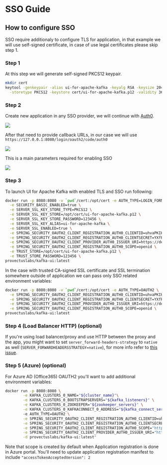 # SSO Guide

## How to configure SSO

SSO require additionaly to configure TLS for application, in that example we will use self-signed certificate, in case of use legal certificates please skip step 1.

### Step 1

At this step we will generate self-signed PKCS12 keypair.

```bash
mkdir cert
keytool -genkeypair -alias ui-for-apache-kafka -keyalg RSA -keysize 2048 \
  -storetype PKCS12 -keystore cert/ui-for-apache-kafka.p12 -validity 3650
```

### Step 2

Create new application in any SSO provider, we will continue with [Auth0](https://auth0.com).

![](https://user-images.githubusercontent.com/1494347/172255269-94cb9e3a-042b-49bb-925e-a06344840662.png)

After that need to provide callback URLs, in our case we will use `https://127.0.0.1:8080/login/oauth2/code/auth0`

![](https://user-images.githubusercontent.com/1494347/172255294-86af29b9-642b-4fb5-9ba8-212185e3fdfc.png)

This is a main parameters required for enabling SSO

![](https://user-images.githubusercontent.com/1494347/172255315-4f12ac92-ca13-4206-ab68-48092e562092.png)

### Step 3

To launch UI for Apache Kafka with enabled TLS and SSO run following:

```bash
docker run -p 8080:8080 -v `pwd`/cert:/opt/cert -e AUTH_TYPE=LOGIN_FORM \
  -e SECURITY_BASIC_ENABLED=true \
  -e SERVER_SSL_KEY_STORE_TYPE=PKCS12 \
  -e SERVER_SSL_KEY_STORE=/opt/cert/ui-for-apache-kafka.p12 \
  -e SERVER_SSL_KEY_STORE_PASSWORD=123456 \
  -e SERVER_SSL_KEY_ALIAS=ui-for-apache-kafka \
  -e SERVER_SSL_ENABLED=true \
  -e SPRING_SECURITY_OAUTH2_CLIENT_REGISTRATION_AUTH0_CLIENTID=uhvaPKIHU4ZF8Ne4B6PGvF0hWW6OcUSB \
  -e SPRING_SECURITY_OAUTH2_CLIENT_REGISTRATION_AUTH0_CLIENTSECRET=YXfRjmodifiedTujnkVr7zuW9ECCAK4TcnCio-i \
  -e SPRING_SECURITY_OAUTH2_CLIENT_PROVIDER_AUTH0_ISSUER_URI=https://dev-a63ggcut.auth0.com/ \
  -e SPRING_SECURITY_OAUTH2_CLIENT_REGISTRATION_AUTH0_SCOPE=openid \
  -e TRUST_STORE=/opt/cert/ui-for-apache-kafka.p12 \
  -e TRUST_STORE_PASSWORD=123456 \
provectuslabs/kafka-ui:latest
```

In the case with trusted CA-signed SSL certificate and SSL termination somewhere outside of application we can pass only SSO related environment variables:

```bash
docker run -p 8080:8080 -v `pwd`/cert:/opt/cert -e AUTH_TYPE=OAUTH2 \
  -e SPRING_SECURITY_OAUTH2_CLIENT_REGISTRATION_AUTH0_CLIENTID=uhvaPKIHU4ZF8Ne4B6PGvF0hWW6OcUSB \
  -e SPRING_SECURITY_OAUTH2_CLIENT_REGISTRATION_AUTH0_CLIENTSECRET=YXfRjmodifiedTujnkVr7zuW9ECCAK4TcnCio-i \
  -e SPRING_SECURITY_OAUTH2_CLIENT_PROVIDER_AUTH0_ISSUER_URI=https://dev-a63ggcut.auth0.com/ \
  -e SPRING_SECURITY_OAUTH2_CLIENT_REGISTRATION_AUTH0_SCOPE=openid \
provectuslabs/kafka-ui:latest
```

### Step 4 (Load Balancer HTTP) (optional)

If you're using load balancer/proxy and use HTTP between the proxy and the app, you might want to set `server_forward-headers-strategy` to `native` as well (`SERVER_FORWARDHEADERSSTRATEGY=native`), for more info refer to [this issue](https://github.com/provectus/kafka-ui/issues/1017).

### Step 5 (Azure) (optional)

For Azure AD (Office365) OAUTH2 you'll want to add additional environment variables:

```bash
docker run -p 8080:8080 \
        -e KAFKA_CLUSTERS_0_NAME="${cluster_name}"\
        -e KAFKA_CLUSTERS_0_BOOTSTRAPSERVERS="${kafka_listeners}" \
        -e KAFKA_CLUSTERS_0_ZOOKEEPER="${zookeeper_servers}" \
        -e KAFKA_CLUSTERS_0_KAFKACONNECT_0_ADDRESS="${kafka_connect_servers}"
        -e AUTH_TYPE=OAUTH2 \
        -e SPRING_SECURITY_OAUTH2_CLIENT_REGISTRATION_AUTH0_CLIENTID=uhvaPKIHU4ZF8Ne4B6PGvF0hWW6OcUSB \
        -e SPRING_SECURITY_OAUTH2_CLIENT_REGISTRATION_AUTH0_CLIENTSECRET=YXfRjmodifiedTujnkVr7zuW9ECCAK4TcnCio-i \
        -e SPRING_SECURITY_OAUTH2_CLIENT_REGISTRATION_AUTH0_SCOPE="https://graph.microsoft.com/User.Read" \
        -e SPRING_SECURITY_OAUTH2_CLIENT_PROVIDER_AUTH0_ISSUER_URI="https://login.microsoftonline.com/{tenant-id}/v2.0" \
        -d provectuslabs/kafka-ui:latest"
```

Note that scope is created by default when Application registration is done in Azure portal. You'll need to update application registration manifest to include `"accessTokenAcceptedVersion": 2`
